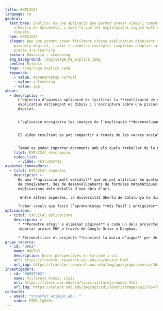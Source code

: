 ```yaml
---
title: EXPLICA!
language: ca
general:
  text_breu: Explica! és una aplicació que permet gravar vídeo i comentaris mentre
    s'escriu en documents, i això fa que les explicacions siguin molt més
    visuals.
  nom: EXPLICA!
  slogan: App que permet crear fàcilment vídeos explicatius dibuixant sobre una
    pissarra digital, i així transmetre conceptes complexos adaptats a qualsevol
    procés d'e-learning
  sector: Educació - eLearning
  img_background: /img/image_01_explica.jpeg
  centre: Estudis
  logo: /img/logo_explica.jpeg
  keywords:
    - value: Aprenentatge virtual
    - value: e-learning
    - value: app
about:
  - descripcio: >-
      L’objectiu d’aquesta aplicació és facilitar la **realització de vídeos**
      explicatius mitjançant el dibuix i l’escriptura sobre una pissarra
      digital. 


      L’aplicació enregistra les imatges de l’explicació **desenvolupada sobre la pissarra** (dibuix/text) i, a més, grava l’àudio explicatiu que l’acompanya, tot creant un vídeo amb l’explicació completa. 


      El vídeo resultant es pot compartir a través de les xarxes socials, editar amb qualsevol altra app o, fins i tot, enviar per correu, **fer vídeos** usant una pissarra digital, i registrar el dibuix creat a la pissarra juntament amb l'explicació de veu de l'usuari. 


      També es poden importar documents amb els quals treballar de la mateixa manera, dibuixant-hi a sobre i fent alhora una explicació. Explica! està disponible a iOS per a **dispositius Apple i a Play Store** per a dispositius Android.
    titol: EXPLICA!_descripcio
    video_list:
      - video: 46zvuAbsY1o
aspectes_innovadors:
  - titol: EXPLICA!_aspectes
    descripcio: >-
      És una **aplicació molt versàtil** que es pot utilitzar en qualsevol àmbit
      de coneixement, des de desenvolupaments de fórmules matemàtiques fins a
      explicacions dels detalls d’una obra d’art.

       Entre altres aspectes, la Universitat Oberta de Catalunya ha dissenyat i desenvolupat aquesta aplicació per: **Apropar el docent i els seus estudiants** mitjançant un format més proper que el text. Oferir suports digitals per a les experiències d’ensenyament i aprenentatge. 

      Trobar canals que facin l’aprenentatge **més fàcil i enriquidor**.
aplicacions:
  - titol: EXPLICA!_aplicacions
    descripcio: >-
      * **Permetre afegir o eliminar pàgines** a cada un dels projectes i
      importar arxius PDF a través de Google Drive o Dropbox. 

      * Personalitzar el projecte **canviant la marca d’aigua** per defecte per qualsevol altra imatge.
grups_recerca:
  - id: "3602"
    name: NOUTUR
    description: Noves perspectives en turisme i oci
    url: https://transfer.research.uoc.edu/ca/noutur.html
    url_img: https://transfer.research.uoc.edu/img/api/grupsrecerca/36/image/1594109415142
investigadors:
  - id: "50897202"
    name: Villarejo Muñoz, Lluís
    url: https://talent.uoc.edu/ca/lluis-villarejo-munoz.html
    url_img: https://talent.uoc.edu/img/api/pdi/508972/image/1622796479743
contacte:
  - email: "transfer_ari@uoc.edu  "
    video: F9MD_IgBiMc
---
```

